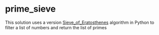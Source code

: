 # prime_sieve
This solution uses a version [Sieve_of_Eratosthenes](https://en.wikipedia.org/wiki/Sieve_of_Eratosthenes) algorithm in Python to filter a list of numbers and return the list of primes
